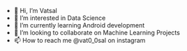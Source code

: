 - 👋 Hi, I’m Vatsal
- 👀 I’m interested in Data Science
- 🌱 I’m currently learning Android development
- 💞️ I’m looking to collaborate on Machine Learning Projects
- 📫 How to reach me @vat0_0sal on instagram

